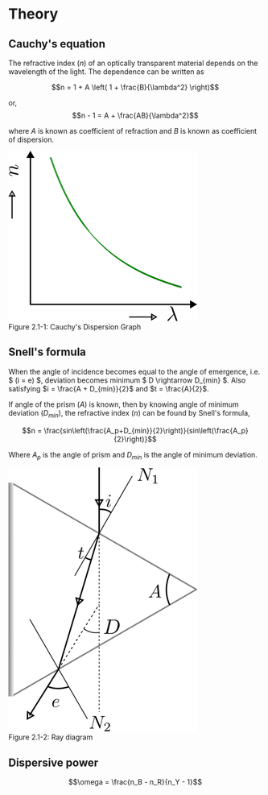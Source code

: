 # Theory

## Cauchy's equation
The refractive index $(n)$ of an optically transparent material depends on the wavelength of the light. The dependence can be written as

$$n = 1 + A \left( 1 + \frac{B}{\lambda^2} \right)$$

or,
$$n - 1  =  A + \frac{AB}{\lambda^2}$$

where $A$ is known as coefficient of refraction and $B$ is known as coefficient of dispersion.

![Cauchy's dispersion graph](img/img02-01-01.png)  
Figure 2.1-1: Cauchy's Dispersion Graph

## Snell's formula
When the angle of incidence becomes equal to the angle of emergence, i.e. $ (i = e) $, deviation becomes minimum $ D \rightarrow D_{min} $. Also satisfying $i = \frac{A + D_{min}}{2}$ and $t = \frac{A}{2}$.

If angle of the prism $(A)$ is known, then by knowing angle of minimum deviation $(D_{min})$, the refractive index $(n)$ can be found by Snell's formula,

$$n = \frac{sin\left(\frac{A_p+D_{min}}{2}\right)}{sin\left(\frac{A_p}{2}\right)}$$

Where  $A_p$ is the angle of prism and $D_{min}$ is the angle of minimum deviation. 


![Snell's formula](img/img02-01-02.png)  
Figure 2.1-2: Ray diagram

## Dispersive power

$$\omega = \frac{n_B - n_R}{n_Y - 1}$$